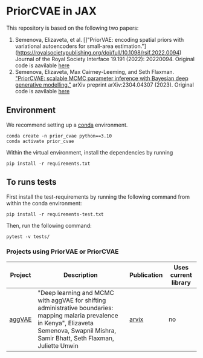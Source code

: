# PriorCVAE in JAX

This repository is based on the following two papers:

1. Semenova, Elizaveta, et al. []"PriorVAE: encoding spatial priors with variational autoencoders for small-area estimation."](https://royalsocietypublishing.org/doi/full/10.1098/rsif.2022.0094) Journal of the Royal Society Interface 19.191 (2022): 20220094. Original code is aavilable [here](https://github.com/elizavetasemenova/PriorVAE) 
2. Semenova, Elizaveta, Max Cairney-Leeming, and Seth Flaxman. ["PriorCVAE: scalable MCMC parameter inference with Bayesian deep generative modelling."](https://arxiv.org/abs/2304.04307) arXiv preprint arXiv:2304.04307 (2023). Original code is aavilable [here](https://github.com/elizavetasemenova/PriorcVAE)

## Environment

We recommend setting up a [conda](https://docs.conda.io/projects/conda/en/latest/index.html) environment.
```shell
conda create -n prior_cvae python==3.10
conda activate prior_cvae
```

Within the virtual environment, install the dependencies by running
```shell
pip install -r requirements.txt
```

## To runs tests

First install the test-requirements by running the following command from within the conda environment:
```shell
pip install -r requirements-test.txt
```
Then, run the following command:
```shell
pytest -v tests/
```

### Projects using PriorVAE or PriorCVAE


| Project | Description | Publication | Uses current library |
| --- | --- | --- | --- |
| [aggVAE](https://github.com/MLGlobalHealth/aggVAE) | "Deep learning and MCMC with aggVAE for shifting administrative boundaries: mapping malaria prevalence in Kenya", Elizaveta Semenova, Swapnil Mishra, Samir Bhatt, Seth Flaxman, Juliette Unwin | [arvix](https://arxiv.org/pdf/2305.19779.pdf) | no